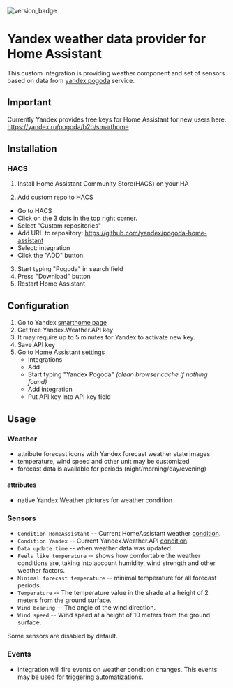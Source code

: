 ![version_badge](https://img.shields.io/badge/minimum%20HA%20version-2024.2-red)

# Yandex weather data provider for Home Assistant

This custom integration is providing weather component and set of sensors based on data from [yandex pogoda](https://yandex.ru/pogoda/b2b/smarthome) service.

## Important

Currently Yandex provides free keys for Home Assistant for new users here: https://yandex.ru/pogoda/b2b/smarthome

## Installation

### HACS

1. Install Home Assistant Community Store(HACS) on your HA

2. Add custom repo to HACS

- Go to HACS
- Click on the 3 dots in the top right corner.
- Select "Custom repositories"
- Add URL to repository: https://github.com/yandex/pogoda-home-assistant
- Select: integration
- Click the "ADD" button.

3. Start typing "Pogoda" in search field
4. Press "Download" button
5. Restart Home Assistant

## Configuration

1. Go to Yandex [smarthome page](https://yandex.ru/pogoda/b2b/smarthome)
2. Get free Yandex.Weather.API key
3. It may require up to 5 minutes for Yandex to activate new key.
4. Save API key
5. Go to Home Assistant settings
   - Integrations
   - Add
   - Start typing "Yandex Pogoda" _(clean browser cache if nothing found)_
   - Add integration
   - Put API key into API key field

## Usage

### Weather

- attribute forecast icons with Yandex forecast weather state images
- temperature, wind speed and other unit may be customized
- forecast data is available for periods (night/morning/day/evening)

#### attributes

- native Yandex.Weather pictures for weather condition

### Sensors

- `Condition HomeAssistant` -- Current HomeAssistant weather [condition](https://www.home-assistant.io/integrations/weather/#condition-mapping).
- `Condition Yandex` -- Current Yandex.Weather.API [condition](https://yandex.ru/dev/weather/doc/ru/concepts/spectaql#values2).
- `Data update time` -- when weather data was updated.
- `Feels like temperature` -- shows how comfortable the weather conditions are, taking into account humidity, wind strength and other weather factors.
- `Minimal forecast temperature` -- minimal temperature for all forecast periods.
- `Temperature` -- The temperature value in the shade at a height of 2 meters from the ground surface.
- `Wind bearing` -- The angle of the wind direction.
- `Wind speed` -- Wind speed at a height of 10 meters from the ground surface.

Some sensors are disabled by default.

### Events

- integration will fire events on weather condition changes. This events may be used for triggering automatizations.
